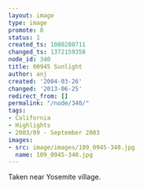 ```yaml
---
layout: image
type: image
promote: 0
status: 1
created_ts: 1080280711
changed_ts: 1372159358
node_id: 340
title: 00945 Sunlight
author: anj
created: '2004-03-26'
changed: '2013-06-25'
redirect_from: []
permalink: "/node/340/"
tags:
- California
- Highlights
- 2003/09 - September 2003
images:
- src: image/images/109_0945-340.jpg
  name: 109_0945-340.jpg
---
```

Taken near Yosemite village.
